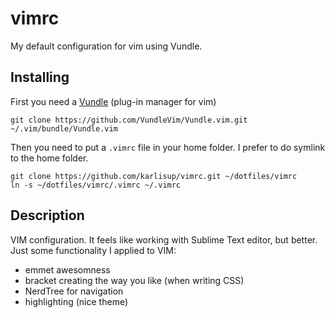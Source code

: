 # vimrc
My default configuration for vim using Vundle.

## Installing
First you need a [Vundle](https://github.com/VundleVim/Vundle.vim) (plug-in manager for vim)
```
git clone https://github.com/VundleVim/Vundle.vim.git ~/.vim/bundle/Vundle.vim
```

Then you need to put a `.vimrc` file in your home folder. I prefer to do symlink to the home folder.
```
git clone https://github.com/karlisup/vimrc.git ~/dotfiles/vimrc
ln -s ~/dotfiles/vimrc/.vimrc ~/.vimrc
```
## Description
VIM configuration. It feels like working with Sublime Text editor, but better.
Just some functionality I applied to VIM:
* emmet awesomness
* bracket creating the way you like (when writing CSS)
* NerdTree for navigation
* highlighting (nice theme)
